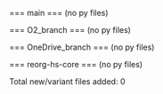
=== main ===
(no py files)

=== O2_branch ===
(no py files)

=== OneDrive_branch ===
(no py files)

=== reorg-hs-core ===
(no py files)

Total new/variant files added: 0
